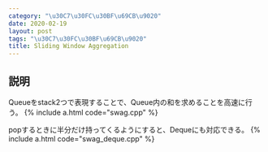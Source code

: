 ```yaml
---
category: "\u30C7\u30FC\u30BF\u69CB\u9020"
date: 2020-02-19
layout: post
tags: "\u30C7\u30FC\u30BF\u69CB\u9020"
title: Sliding Window Aggregation
---
```


## 説明
Queueをstack2つで表現することで、Queue内の和を求めることを高速に行う。
{% include a.html code="swag.cpp" %}

popするときに半分だけ持ってくるようにすると、Dequeにも対応できる。
{% include a.html code="swag_deque.cpp" %}
